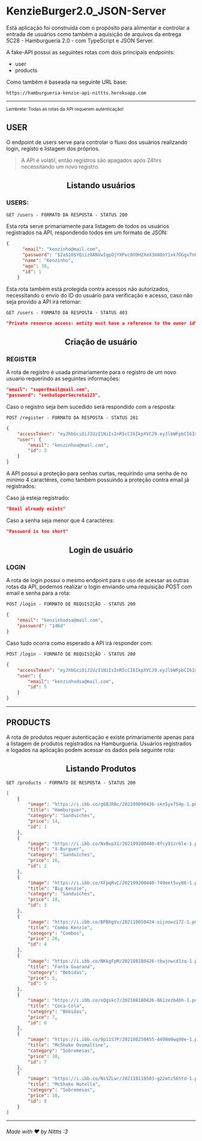# KenzieBurger2.0_JSON-Server

Está aplicação foi construida com o propósito para alimentar e controlar a entrada de usuários como também a aquisição de arquivos da entrega 5C28 - Hamburgueria 2.0 - com TypeScript e JSON Server.

A fake-API possui as seguintes rotas com dois principais endpoints:

- user
- products

Como também é baseada na seguinte URL base:

```
https://hamburgueria-kenzie-api-nittts.herokuapp.com
```

---

<sub>Lembrete: Todas as rotas da API requerem autenticação!</sub>

## **USER**

O endpoint de users serve para controlar o fluxo dos usuários realizando login, registo e listagem dos próprios.

> A API é volátil, então registros são apagados após 24hrs necessitando um novo registro.

<h2 align ='center'> Listando usuários </h2>

### USERS:

`GET /users - FORMATO DA RESPOSTA - STATUS 200`

Esta rota serve primariamente para listagem de todos os usuários registrados na API, respondendo todos em um formato de JSON:

```JSON
{
      "email": "kenzinho@mail.com",
      "password": "$2a$10$YQiiz0ANVwIgpOjYXPxc0O9H2XeX3m8OoY1xk7OGgxTnOJnsZU7FO",
      "name": "Kenzinho",
      "age": 38,
      "id": 1
    }
```

Esta rota também está protegida contra acessos não autorizados, necessitando o envio do ID do usuário para verificação e acesso, caso não seja provido a API irá retornar:

`GET /users - FORMATO DA RESPOSTA - STATUS 403`

```JSON
"Private resource access: entity must have a reference to the owner id"
```

<h2 align ='center'> Criação de usuário </h2>

### **REGISTER**

A rota de registro é usada primariamente para o registro de um novo usuario requerindo as seguintes informações:

```JSON
"email": "superEmail@mail.com",
"password": "senhaSuperSecreta123",
```

Caso o registro seja bem sucedido será respondido com a resposta:

`POST /register - FORMATO DA RESPOSTA - STATUS 201`

```JSON
{
	"accessToken": "eyJhbGciOiJIUzI1NiIsInR5cCI6IkpXVCJ9.eyJlbWFpbCI6ImtlbnppbmhvYUBtYWlsLmNvbSIsImlhdCI6MTY2MDY4ODc1MiwiZXhwIjoxNjYwNjkyMzUyLCJzdWIiOiIzIn0.01HegRe_ewNT4AVjqwyaOyJL5ZyafwJ0Gf7p1vjlWv4",
	"user": {
		"email": "kenzinhoa@mail.com",
		"id": 3
	}
}
```

A API possui a proteção para senhas curtas, requirindo uma senha de no minimo 4 caractéres, como também possuindo a proteção contra email já registrados:

Caso já esteja registrado:

```JSON
"Email already exists"
```

Caso a senha seja menor que 4 caractéres:

```JSON
"Password is too short"
```

<h2 align ='center'> Login de usuário </h2>

### **LOGIN**

A rota de login possui o mesmo endpoint para o uso de acessar as outras rotas da API, podemos realizar o login enviando uma requisição POST com email e senha para a rota:

`POST /login - FORMATO DE REQUISIÇÃO - STATUS 200`

```JSON
{
	"email": "kenzinhodsa@mail.com",
	"password": "146d"
}
```

Caso tudo ocorra como esperado a API irá responder com:

`POST /login - FORMATO DE REQUISIÇÃO - STATUS 200`

```JSON
{
	"accessToken": "eyJhbGciOiJIUzI1NiIsInR5cCI6IkpXVCJ9.eyJlbWFpbCI6ImtlbnppbmhvZHNhQG1haWwuY29tIiwiaWF0IjoxNjYwNjg5MDc5LCJleHAiOjE2NjA2OTI2NzksInN1YiI6IjUifQ.DpNxS-T4QXzLFS0Won5VQklES9_hq4KT9Kesc5K2D3I",
	"user": {
		"email": "kenzinhodsa@mail.com",
		"id": 5
	}
}
```

---

## PRODUCTS

A rota de produtos requer autenticação e existe primariamente apenas para a listagem de produtos registrados na Hamburgueria.
Usuários registrados e logados na aplicação podem acessar os dados pela seguinte rota:

<h2 align="center">Listando Produtos</h2>

`GET /products - FORMATO DE RESPOSTA - STATUS 200`

```JSON
[
	{
		"image": "https://i.ibb.co/g6BJRBc/202109090436-skn5yx754p-1.png",
		"title": "Hamburguer",
		"category": "Sanduíches",
		"price": 14,
		"id": 1
	},
	{
		"image": "https://i.ibb.co/NxBxpX1/202109200440-8fcy91zr6le-1.png",
		"title": "X-Burguer",
		"category": "Sanduíches",
		"price": 16,
		"id": 2
	},
	{
		"image": "https://i.ibb.co/XFpqRvC/202109200440-749eet5vy86-1.png",
		"title": "Big Kenzie",
		"category": "Sanduíches",
		"price": 18,
		"id": 3
	},
	{
		"image": "https://i.ibb.co/BPBXgVv/202110050424-xijoowz172-1.png",
		"title": "Combo Kenzie",
		"category": "Combos",
		"price": 26,
		"id": 4
	},
	{
		"image": "https://i.ibb.co/NKkgFpM/202108180426-tbwjnwcd1zq-1.png",
		"title": "Fanta Guaraná",
		"category": "Bebidas",
		"price": 5,
		"id": 5
	},
	{
		"image": "https://i.ibb.co/sQgskc7/202108180426-861zezb4bh-1.png",
		"title": "Coca-Cola",
		"category": "Bebidas",
		"price": 7,
		"id": 6
	},
	{
		"image": "https://i.ibb.co/9p11S7P/202108250455-4498m9wq98e-1.png",
		"title": "McShake Ovomaltine",
		"category": "Sobremesas",
		"price": 10,
		"id": 7
	},
	{
		"image": "https://i.ibb.co/NsSZLwr/202110110503-g22mtz565td-1.png",
		"title": "McShake Nutella",
		"category": "Sobremesas",
		"price": 10,
		"id": 8
	}
]
```

---

<h6>Made with ♥ by Nittts :3 </h6>
